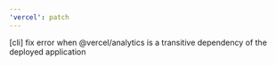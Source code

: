 ```yaml
---
'vercel': patch
---
```


[cli] fix error when @vercel/analytics is a transitive dependency of the deployed application
